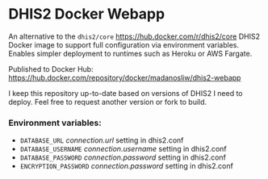# DHIS2 Docker Webapp

An alternative to the `dhis2/core` https://hub.docker.com/r/dhis2/core DHIS2 Docker image to support full configuration via environment variables.  Enables simpler deployment to runtimes such as Heroku or AWS Fargate.  

Published to Docker Hub: https://hub.docker.com/repository/docker/madanosliw/dhis2-webapp 

I keep this repository up-to-date based on versions of DHIS2 I need to deploy.  Feel free to request another version or fork to build.


### Environment variables:

* `DATABASE_URL` *connection.url* setting in dhis2.conf
* `DATABASE_USERNAME` *connection.username* setting in dhis2.conf
* `DATABASE_PASSWORD` *connection.password* setting in dhis2.conf
* `ENCRYPTION_PASSWORD` *connection.password* setting in dhis2.conf